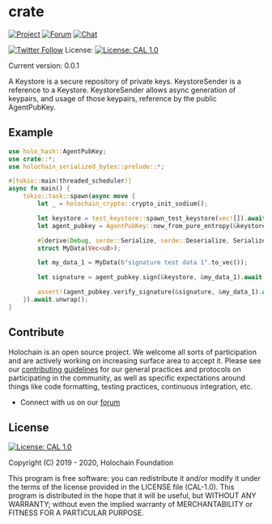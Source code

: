 # crate

[![Project](https://img.shields.io/badge/project-holochain-blue.svg?style=flat-square)](http://holochain.org/)
[![Forum](https://img.shields.io/badge/chat-forum%2eholochain%2enet-blue.svg?style=flat-square)](https://forum.holochain.org)
[![Chat](https://img.shields.io/badge/chat-chat%2eholochain%2enet-blue.svg?style=flat-square)](https://chat.holochain.org)

[![Twitter Follow](https://img.shields.io/twitter/follow/holochain.svg?style=social&label=Follow)](https://twitter.com/holochain)
License: [![License: CAL 1.0](https://img.shields.io/badge/License-CAL%201.0-blue.svg)](https://github.com/holochain/cryptographic-autonomy-license)

Current version: 0.0.1

A Keystore is a secure repository of private keys. KeystoreSender is a
reference to a Keystore. KeystoreSender allows async generation of keypairs,
and usage of those keypairs, reference by the public AgentPubKey.

## Example

```rust
use holo_hash::AgentPubKey;
use crate::*;
use holochain_serialized_bytes::prelude::*;

#[tokio::main(threaded_scheduler)]
async fn main() {
    tokio::task::spawn(async move {
        let _ = holochain_crypto::crypto_init_sodium();

        let keystore = test_keystore::spawn_test_keystore(vec![]).await.unwrap();
        let agent_pubkey = AgentPubKey::new_from_pure_entropy(&keystore).await.unwrap();

        #[derive(Debug, serde::Serialize, serde::Deserialize, SerializedBytes)]
        struct MyData(Vec<u8>);

        let my_data_1 = MyData(b"signature test data 1".to_vec());

        let signature = agent_pubkey.sign(&keystore, &my_data_1).await.unwrap();

        assert!(agent_pubkey.verify_signature(&signature, &my_data_1).await.unwrap());
    }).await.unwrap();
}
```

## Contribute
Holochain is an open source project.  We welcome all sorts of participation and are actively working on increasing surface area to accept it.  Please see our [contributing guidelines](/CONTRIBUTING.md) for our general practices and protocols on participating in the community, as well as specific expectations around things like code formatting, testing practices, continuous integration, etc.

* Connect with us on our [forum](https://forum.holochain.org)

## License
 [![License: CAL 1.0](https://img.shields.io/badge/License-CAL-1.0-blue.svg)](https://github.com/holochain/cryptographic-autonomy-license)

Copyright (C) 2019 - 2020, Holochain Foundation

This program is free software: you can redistribute it and/or modify it under the terms of the license
provided in the LICENSE file (CAL-1.0).  This program is distributed in the hope that it will be useful,
but WITHOUT ANY WARRANTY; without even the implied warranty of MERCHANTABILITY or FITNESS FOR A PARTICULAR
PURPOSE.

